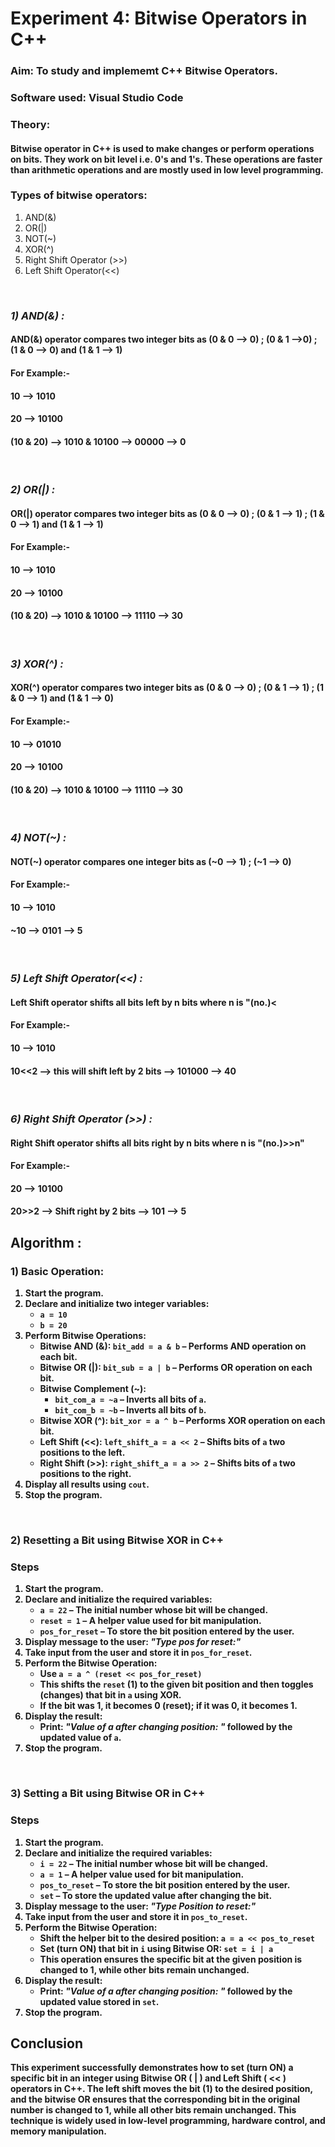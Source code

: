 <h1>Experiment 4: Bitwise Operators in C++</h1>
<h3>Aim: To study and implememt C++ Bitwise Operators.</h3>
<h3>Software used: Visual Studio Code</h3>
<h3>Theory: </h3><h4>Bitwise operator in C++ is used to make changes or perform operations on bits. They work on bit level i.e. 0's and 1's. These operations are faster than arithmetic operations and are mostly used in low level programming.</h4>

<h3>Types of bitwise operators:</h3>
<ol>
  <li>AND(&)</li>
  <li>OR(|)</li>
  <li>NOT(~)</li>
  <li>XOR(^)</li>
  <li>Right Shift Operator (>>)</li>
  <li>Left Shift Operator(<<)</li>
</ol><br>
    
<h3><i>1) AND(&) : </i></h3>
<h4>AND(&) operator compares two integer bits as (0 & 0 --> 0) ; (0 & 1 -->0) ; (1 & 0 --> 0) and (1 & 1 --> 1)</h4>
<h4>For Example:-</h4>
<h4>10 --> 1010</h4>
<h4>20 --> 10100</h4>
<h4>(10 & 20) --> 1010 & 10100 --> 00000 --> 0</h4><br>

<h3><i>2) OR(|) : </i></h3>
<h4>OR(|) operator compares two integer bits as (0 & 0 --> 0) ; (0 & 1 --> 1) ; (1 & 0 --> 1) and (1 & 1 --> 1)</h4>
<h4>For Example:-</h4>
<h4>10 --> 1010</h4>
<h4>20 --> 10100</h4>
<h4>(10 & 20) --> 1010 & 10100 --> 11110 --> 30</h4><br>

<h3><i>3) XOR(^) : </i></h3>
<h4>XOR(^) operator compares two integer bits as (0 & 0 --> 0) ; (0 & 1 --> 1) ; (1 & 0 --> 1) and (1 & 1 --> 0)</h4>
<h4>For Example:-</h4>
<h4>10 --> 01010</h4>
<h4>20 --> 10100</h4>
<h4>(10 & 20) --> 1010 & 10100 --> 11110 --> 30</h4><br>

<h3><i>4) NOT(~) : </i></h3>
<h4>NOT(~) operator compares  one integer bits as (~0 --> 1) ; (~1 --> 0)</h4>
<h4>For Example:-</h4>
<h4>10 --> 1010</h4>
<h4>~10 --> 0101 --> 5</h4><br>

<h3><i>5) Left Shift Operator(<<) : </i></h3>
<h4>Left Shift operator shifts all bits left by n bits where n is "(no.)<<n"</h4>
<h4>For Example:-</h4>
<h4>10 --> 1010</h4>
<h4>10<<2 --> this will shift  left by 2 bits --> 101000 --> 40</h4><br>
  
<h3><i>6) Right Shift Operator (>>) : </i></h3>
<h4>Right Shift operator shifts all bits right by n bits where n is "(no.)>>n"</h4>
<h4>For Example:-</h4>
<h4>20 --> 10100</h4>
<h4>20>>2 --> Shift right by 2 bits --> 101 --> 5</h4>

<h2>Algorithm : </h2>
<h3>1) Basic Operation:</h3>
<ol>
  <li><strong>Start</strong> the program.</li>
  
  <li><strong>Declare and initialize</strong> two integer variables:
    <ul>
      <li><code>a = 10</code></li>
      <li><code>b = 20</code></li>
    </ul>
  </li>
  
  <li><strong>Perform Bitwise Operations</strong>:
    <ul>
      <li><strong>Bitwise AND (&amp;):</strong> <code>bit_add = a &amp; b</code> – Performs AND operation on each bit.</li>
      <li><strong>Bitwise OR (|):</strong> <code>bit_sub = a | b</code> – Performs OR operation on each bit.</li>
      <li><strong>Bitwise Complement (~):</strong> 
        <ul>
          <li><code>bit_com_a = ~a</code> – Inverts all bits of <code>a</code>.</li>
          <li><code>bit_com_b = ~b</code> – Inverts all bits of <code>b</code>.</li>
        </ul>
      </li>
      <li><strong>Bitwise XOR (^):</strong> <code>bit_xor = a ^ b</code> – Performs XOR operation on each bit.</li>
      <li><strong>Left Shift (&lt;&lt;):</strong> <code>left_shift_a = a &lt;&lt; 2</code> – Shifts bits of <code>a</code> two positions to the left.</li>
      <li><strong>Right Shift (&gt;&gt;):</strong> <code>right_shift_a = a &gt;&gt; 2</code> – Shifts bits of <code>a</code> two positions to the right.</li>
    </ul>
  </li>
  
  <li><strong>Display</strong> all results using <code>cout</code>.</li>
  
  <li><strong>Stop</strong> the program.</li>
</ol><br>
<h3>2) Resetting a Bit using Bitwise XOR in C++</h3>

<h3>Steps</h3>
<ol>
  <li><strong>Start</strong> the program.</li>
  
  <li><strong>Declare and initialize</strong> the required variables:
    <ul>
      <li><code>a = 22</code> – The initial number whose bit will be changed.</li>
      <li><code>reset = 1</code> – A helper value used for bit manipulation.</li>
      <li><code>pos_for_reset</code> – To store the bit position entered by the user.</li>
    </ul>
  </li>
  
  <li><strong>Display message</strong> to the user: <em>"Type pos for reset:"</em></li>
  
  <li><strong>Take input</strong> from the user and store it in <code>pos_for_reset</code>.</li>
  
  <li><strong>Perform the Bitwise Operation</strong>:
    <ul>
      <li>Use <code>a = a ^ (reset &lt;&lt; pos_for_reset)</code></li>
      <li>This shifts the <code>reset</code> (1) to the given bit position and then toggles (changes) that bit in <code>a</code> using XOR.</li>
      <li>If the bit was 1, it becomes 0 (reset); if it was 0, it becomes 1.</li>
    </ul>
  </li>
  
  <li><strong>Display the result</strong>:
    <ul>
      <li>Print: <em>"Value of a after changing position: "</em> followed by the updated value of <code>a</code>.</li>
    </ul>
  </li>
  
  <li><strong>Stop</strong> the program.</li>
</ol><br>
<h3>3) Setting a Bit using Bitwise OR in C++</h3>

<h3>Steps</h3>
<ol>
  <li><strong>Start</strong> the program.</li>
  
  <li><strong>Declare and initialize</strong> the required variables:
    <ul>
      <li><code>i = 22</code> – The initial number whose bit will be changed.</li>
      <li><code>a = 1</code> – A helper value used for bit manipulation.</li>
      <li><code>pos_to_reset</code> – To store the bit position entered by the user.</li>
      <li><code>set</code> – To store the updated value after changing the bit.</li>
    </ul>
  </li>
  
  <li><strong>Display message</strong> to the user: <em>"Type Position to reset:"</em></li>
  
  <li><strong>Take input</strong> from the user and store it in <code>pos_to_reset</code>.</li>
  
  <li><strong>Perform the Bitwise Operation</strong>:
    <ul>
      <li>Shift the helper bit to the desired position: <code>a = a &lt;&lt; pos_to_reset</code></li>
      <li>Set (turn ON) that bit in <code>i</code> using Bitwise OR: <code>set = i | a</code></li>
      <li>This operation ensures the specific bit at the given position is changed to 1, 
          while other bits remain unchanged.</li>
    </ul>
  </li>
  
  <li><strong>Display the result</strong>:
    <ul>
      <li>Print: <em>"Value of a after changing position: "</em> followed by the updated value stored in <code>set</code>.</li>
    </ul>
  </li>
  
  <li><strong>Stop</strong> the program.</li>
</ol>
<h2>Conclusion</h2>
<p>
This experiment successfully demonstrates how to <strong>set (turn ON) a specific bit</strong> in an integer using 
<strong>Bitwise OR ( | )</strong> and <strong>Left Shift ( &lt;&lt; )</strong> operators in C++.  
The left shift moves the bit (1) to the desired position, and the bitwise OR ensures that the corresponding bit in 
the original number is changed to 1, while all other bits remain unchanged.  
This technique is widely used in low-level programming, hardware control, and memory manipulation.
</p>
